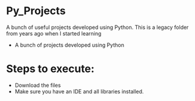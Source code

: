 # Py_Projects
A bunch of useful projects developed using Python.
This is a legacy folder from years ago when I started learning

- A bunch of projects developed using Python

# Steps to execute:
- Download the files
- Make sure you have an IDE and all libraries installed.
